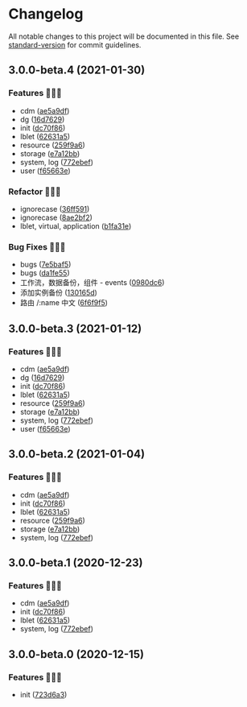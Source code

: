 # Changelog

All notable changes to this project will be documented in this file. See [standard-version](https://github.com/conventional-changelog/standard-version) for commit guidelines.

## 3.0.0-beta.4 (2021-01-30)


### Features 🎉🎉🎉

* cdm ([ae5a9df](https://gitee.com/cmmmmc/cdm/commit/ae5a9dffc3fed810ea71dbad19c13a6a795712f0))
* dg ([16d7629](https://gitee.com/cmmmmc/cdm/commit/16d7629edddf39f99e64cce10c34a6e2b21f10c8))
* init ([dc70f86](https://gitee.com/cmmmmc/cdm/commit/dc70f865517f059689e867c518954acc141dc8dd))
* lblet ([62631a5](https://gitee.com/cmmmmc/cdm/commit/62631a55a1bb9ba4157e3708ca81c3a1c7fa1072))
* resource ([259f9a6](https://gitee.com/cmmmmc/cdm/commit/259f9a6a4e626a5a9ebfe314dc2f17a57d996dd8))
* storage ([e7a12bb](https://gitee.com/cmmmmc/cdm/commit/e7a12bb25d7f1388370e4e90525d3890b6f2a88e))
* system, log ([772ebef](https://gitee.com/cmmmmc/cdm/commit/772ebefc84d1c5fc066aab27f7966caadd835248))
* user ([f65663e](https://gitee.com/cmmmmc/cdm/commit/f65663e41ace05951aaab4ee7bbdcf6bda5e85e0))


### Refactor 🌟🌟🌟

* ignorecase ([36ff591](https://gitee.com/cmmmmc/cdm/commit/36ff59178bb855672544ae46aceff303c1b51810))
* ignorecase ([8ae2bf2](https://gitee.com/cmmmmc/cdm/commit/8ae2bf267ad1ce4c5a099755c67b42c41e2c3480))
* lblet, virtual, application ([b1fa31e](https://gitee.com/cmmmmc/cdm/commit/b1fa31ef7456ecef79fcd09be37a19fa6fe65ac5))


### Bug Fixes 🐞🐞🐞

* bugs ([7e5baf5](https://gitee.com/cmmmmc/cdm/commit/7e5baf5ce49cc559667124f560cdcfdc25a43357))
* bugs ([da1fe55](https://gitee.com/cmmmmc/cdm/commit/da1fe559cb0452934a616b24bc3519aa30379a89))
* 工作流，数据备份，组件 - events ([0980dc6](https://gitee.com/cmmmmc/cdm/commit/0980dc6440eec31d067b3126132c6e4992e32649))
* 添加实例备份 ([130165d](https://gitee.com/cmmmmc/cdm/commit/130165dae76b6a52eb54bec46753888d9edd6791))
* 路由 /:name 中文 ([6f6f9f5](https://gitee.com/cmmmmc/cdm/commit/6f6f9f50f13b9f0850391257d11d98d7bf527e2e))

## 3.0.0-beta.3 (2021-01-12)


### Features 🎉🎉🎉

* cdm ([ae5a9df](https://gitee.com/cmmmmc/cdm/commit/ae5a9dffc3fed810ea71dbad19c13a6a795712f0))
* dg ([16d7629](https://gitee.com/cmmmmc/cdm/commit/16d7629edddf39f99e64cce10c34a6e2b21f10c8))
* init ([dc70f86](https://gitee.com/cmmmmc/cdm/commit/dc70f865517f059689e867c518954acc141dc8dd))
* lblet ([62631a5](https://gitee.com/cmmmmc/cdm/commit/62631a55a1bb9ba4157e3708ca81c3a1c7fa1072))
* resource ([259f9a6](https://gitee.com/cmmmmc/cdm/commit/259f9a6a4e626a5a9ebfe314dc2f17a57d996dd8))
* storage ([e7a12bb](https://gitee.com/cmmmmc/cdm/commit/e7a12bb25d7f1388370e4e90525d3890b6f2a88e))
* system, log ([772ebef](https://gitee.com/cmmmmc/cdm/commit/772ebefc84d1c5fc066aab27f7966caadd835248))
* user ([f65663e](https://gitee.com/cmmmmc/cdm/commit/f65663e41ace05951aaab4ee7bbdcf6bda5e85e0))

## 3.0.0-beta.2 (2021-01-04)


### Features 🎉🎉🎉

* cdm ([ae5a9df](https://gitee.com/cmmmmc/cdm/commit/ae5a9dffc3fed810ea71dbad19c13a6a795712f0))
* init ([dc70f86](https://gitee.com/cmmmmc/cdm/commit/dc70f865517f059689e867c518954acc141dc8dd))
* lblet ([62631a5](https://gitee.com/cmmmmc/cdm/commit/62631a55a1bb9ba4157e3708ca81c3a1c7fa1072))
* resource ([259f9a6](https://gitee.com/cmmmmc/cdm/commit/259f9a6a4e626a5a9ebfe314dc2f17a57d996dd8))
* storage ([e7a12bb](https://gitee.com/cmmmmc/cdm/commit/e7a12bb25d7f1388370e4e90525d3890b6f2a88e))
* system, log ([772ebef](https://gitee.com/cmmmmc/cdm/commit/772ebefc84d1c5fc066aab27f7966caadd835248))

## 3.0.0-beta.1 (2020-12-23)


### Features 🎉🎉🎉

* cdm ([ae5a9df](https://gitee.com/cmmmmc/cdm/commit/ae5a9dffc3fed810ea71dbad19c13a6a795712f0))
* init ([dc70f86](https://gitee.com/cmmmmc/cdm/commit/dc70f865517f059689e867c518954acc141dc8dd))
* lblet ([62631a5](https://gitee.com/cmmmmc/cdm/commit/62631a55a1bb9ba4157e3708ca81c3a1c7fa1072))
* system, log ([772ebef](https://gitee.com/cmmmmc/cdm/commit/772ebefc84d1c5fc066aab27f7966caadd835248))

## 3.0.0-beta.0 (2020-12-15)


### Features 🎉🎉🎉

* init ([723d6a3](https://gitee.com/cmmmmc/cdm/commit/723d6a3bc7adcc491d3b12ee19bd848d86ed8aa7))
